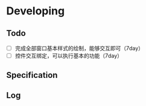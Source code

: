 # Developing

## Todo

- [ ] 完成全部窗口基本样式的绘制，能够交互即可（7day）
- [ ] 控件交互绑定，可以执行基本的功能（7day）

## Specification



## Log

